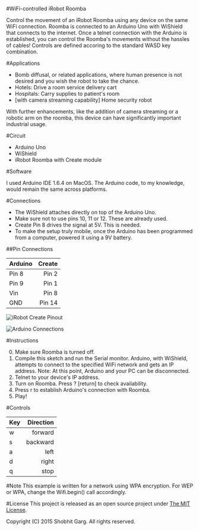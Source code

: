 #WiFi-controlled iRobot Roomba
 
Control the movement of an iRobot Roomba using any device on the same WiFi connection. Roomba is connected to an Arduino Uno with WiShield that connects to the internet. Once a telnet connection with the Arduino is established, you can control the Roomba's movements without the hassles of cables! Controls are defined accoring to the standard WASD key combination.

 

#Applications

* Bomb diffusal, or related applications, where human presence is not desired and you wish the robot to take the chance.
* Hotels: Drive a room service delivery cart
* Hospitals: Carry supplies to patient's room
* [with camera streaming capability] Home security robot 

With further enhancements, like the addition of camera streaming or a robotic arm on the roomba, this device can have significantly important industrial usage.


#Circuit

* Arduino Uno
* WiShield 
* iRobot Roomba with Create module

#Software

I used Arduino IDE 1.6.4 on MacOS. The Arduino code, to my knowledge, would remain the same across platforms.


#Connections

* The WiShield attaches directly on top of the Arduino Uno. 
* Make sure not to use pins 10, 11 or 12. These are already used. 
* Create Pin 8 drives the signal at 5V. This is needed. 
* To make the setup truly mobile, once the Arduino has been programmed from a computer, powered it using a 9V battery. 

##Pin Connections

| Arduino       | Create        | 
| ------------- | -------------:|
| Pin 8         | Pin 2         | 
| Pin 9         | Pin 1         |   
| Vin           | Pin 8         |   
| GND           | Pin 14        |   

![iRobot Create Pinout](http://s2.postimg.org/bvy36pmd5/roomba_create_pinout.png "iRobot Create Pinout")

![Arduino Connections](http://s7.postimg.org/dtaqoaht7/arduino_connections.jpg "Arduino Uno connections") 

#Instructions 

0. Make sure Roomba is turned off. 
1. Compile this sketch and run the Serial monitor. Arduino, with
WiShield, attempts to connect to the specified WiFi network and gets 
an IP address. 
Note: At this point, Arduino and your PC can be disconnected. 
2. Telnet to your device's IP address.
3. Turn on Roomba. Press ? [return] to check availability.
4. Press r to establish Arduino's connection with Roomba.
5. Play!


#Controls

| Key    | Direction |
| ------ | ---------:|
| w      | forward   |
| s      | backward  |
| a      | left      |
| d      | right     |
| q      | stop      |


#Note
This example is written for a network using WPA encryption. For
WEP or WPA, change the Wifi.begin() call accordingly.


#License
This project is released as an open source project under [The MIT License](Roomba-WiFi/LICENSE).

Copyright (C) 2015 Shobhit Garg. All rights reserved.
